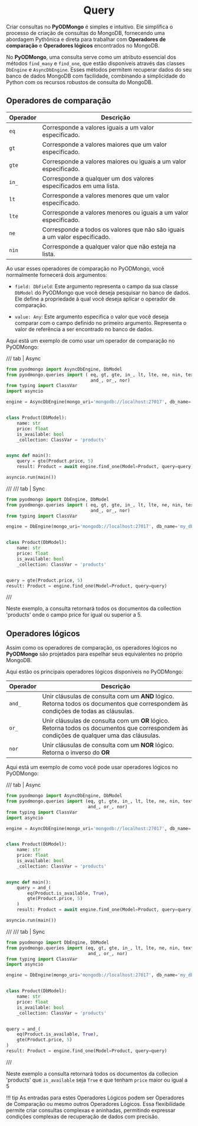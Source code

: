 # <center>Query</center>

Criar consultas no **PyODMongo** é simples e intuitivo. Ele simplifica o processo de criação de consultas do MongoDB, fornecendo uma abordagem Pythônica e direta para trabalhar com **Operadores de comparação** e **Operadores lógicos** encontrados no MongoDB.

No **PyODMongo**, uma consulta serve como um atributo essencial dos métodos `find_many` e `find_one`, que estão disponíveis através das classes `DbEngine` e `AsyncDbEngine`. Esses métodos permitem recuperar dados do seu banco de dados MongoDB com facilidade, combinando a simplicidade do Python com os recursos robustos de consulta do MongoDB.

## Operadores de comparação

| Operador | Descrição |
| ---------| ------------------------------------ |
| `eq` | Corresponde a valores iguais a um valor especificado. |
| `gt` | Corresponde a valores maiores que um valor especificado. |
| `gte` | Corresponde a valores maiores ou iguais a um valor especificado. |
| `in_` | Corresponde a qualquer um dos valores especificados em uma lista. |
| `lt` | Corresponde a valores menores que um valor especificado. |
| `lte` | Corresponde a valores menores ou iguais a um valor especificado. |
| `ne` | Corresponde a todos os valores que não são iguais a um valor especificado. |
| `nin` | Corresponde a qualquer valor que não esteja na lista. |


Ao usar esses operadores de comparação no PyODMongo, você normalmente fornecerá dois argumentos:

- `field: DbField`: Este argumento representa o campo da sua classe `DbModel` do PyODMongo que você deseja pesquisar no banco de dados. Ele define a propriedade à qual você deseja aplicar o operador de comparação.

- `value: Any`: Este argumento especifica o valor que você deseja comparar com o campo definido no primeiro argumento. Representa o valor de referência a ser encontrado no banco de dados.

Aqui está um exemplo de como usar um operador de comparação no PyODMongo:

/// tab | Async
```python hl_lines="18"
from pyodmongo import AsyncDbEngine, DbModel
from pyodmongo.queries import ( eq, gt, gte, in_, lt, lte, ne, nin, text, 
                                and_, or_, nor)
from typing import ClassVar
import asyncio

engine = AsyncDbEngine(mongo_uri='mongodb://localhost:27017', db_name='my_db')


class Product(DbModel):
    name: str
    price: float
    is_available: bool
    _collection: ClassVar = 'products'


async def main():
    query = gte(Product.price, 5)
    result: Product = await engine.find_one(Model=Product, query=query)

asyncio.run(main())
```
///
/// tab | Sync
```python hl_lines="16"
from pyodmongo import DbEngine, DbModel
from pyodmongo.queries import ( eq, gt, gte, in_, lt, lte, ne, nin, text, 
                                and_, or_, nor)
from typing import ClassVar

engine = DbEngine(mongo_uri='mongodb://localhost:27017', db_name='my_db')


class Product(DbModel):
    name: str
    price: float
    is_available: bool
    _collection: ClassVar = 'products'


query = gte(Product.price, 5)
result: Product = engine.find_one(Model=Product, query=query)
```
///

Neste exemplo, a consulta retornará todos os documentos da collection 'products' onde o campo price for igual ou superior a 5.

## Operadores lógicos

Assim como os operadores de comparação, os operadores lógicos no **PyODMongo** são projetados para espelhar seus equivalentes no próprio MongoDB.

Aqui estão os principais operadores lógicos disponíveis no PyODMongo:

| Operador | Descrição |
| ---------| ------------------------------------ |
| `and_` | Unir cláusulas de consulta com um **AND** lógico. Retorna todos os documentos que correspondem às condições de todas as cláusulas. |
| `or_` | Unir cláusulas de consulta com um **OR** lógico. Retorna todos os documentos que correspondem às condições de qualquer uma das cláusulas. |
| `nor` | Unir cláusulas de consulta com um **NOR** lógico. Retorna o inverso do **OR** |


Aqui está um exemplo de como você pode usar operadores lógicos no PyODMongo:

/// tab | Async
```python hl_lines="18"
from pyodmongo import AsyncDbEngine, DbModel
from pyodmongo.queries import (eq, gt, gte, in_, lt, lte, ne, nin, text,
                               and_, or_, nor)
from typing import ClassVar
import asyncio

engine = AsyncDbEngine(mongo_uri='mongodb://localhost:27017', db_name='my_db')


class Product(DbModel):
    name: str
    price: float
    is_available: bool
    _collection: ClassVar = 'products'


async def main():
    query = and_(
        eq(Product.is_available, True),
        gte(Product.price, 5)
    )
    result: Product = await engine.find_one(Model=Product, query=query)

asyncio.run(main())
```
///
/// tab | Sync
```python hl_lines="17"
from pyodmongo import DbEngine, DbModel
from pyodmongo.queries import (eq, gt, gte, in_, lt, lte, ne, nin, text,
                               and_, or_, nor)
from typing import ClassVar
import asyncio

engine = DbEngine(mongo_uri='mongodb://localhost:27017', db_name='my_db')


class Product(DbModel):
    name: str
    price: float
    is_available: bool
    _collection: ClassVar = 'products'


query = and_(
    eq(Product.is_available, True),
    gte(Product.price, 5)
)
result: Product = engine.find_one(Model=Product, query=query)

```
///

Neste exemplo a consulta retornará todos os documentos da collecion 'products' que `is_available` seja `True` e que tenham `price` maior ou igual a 5

!!! tip
    As entradas para estes Operadores Lógicos podem ser Operadores de Comparação ou mesmo outros Operadores Lógicos. Essa flexibilidade permite criar consultas complexas e aninhadas, permitindo expressar condições complexas de recuperação de dados com precisão.